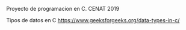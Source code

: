 Proyecto de programacion en C. CENAT 2019

Tipos de datos en C
https://www.geeksforgeeks.org/data-types-in-c/
